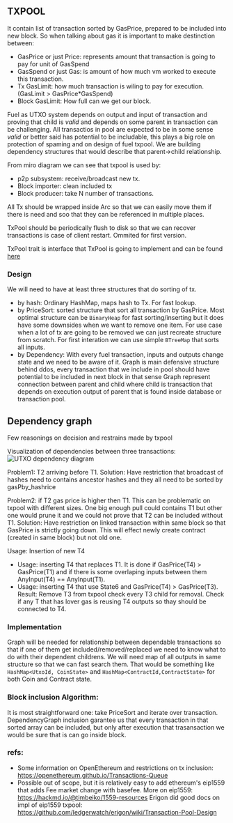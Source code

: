 
## TXPOOL

It contain list of transaction sorted by GasPrice, prepared to be included into new block. So when talking about gas it is important to make destinction between:
* GasPrice or just Price: represents amount that transaction is going to pay for unit of GasSpend
* GasSpend or just Gas: is amount of how much vm worked to execute this transaction. 
* Tx GasLimit: how much transaction is wiling to pay for execution. (GasLimit > GasPrice*GasSpend)
* Block GasLimit: How full can we get our block.  

Fuel as UTXO system depends on output and input of transaction and proving that child is *valid* and depends on some parent in transaction can be challenging. All transactios in pool are expected to be in some sense *valid* or better said has potential to be includable, this plays a big role on protection of spaming and on design of fuel txpool. We are building dependency structures that would describe that parent->child relationship.

From miro diagram we can see that txpool is used by:
* p2p subsystem: receive/broadcast new tx.
* Block importer: clean included tx
* Block producer: take N number of transactions.

All Tx should be wrapped inside Arc so that we can easily move them if there is need and soo that they can be referenced in multiple places.

TxPool should be periodically flush to disk so that we can recover transactions is case of client restart. Ommited for first version.

TxPool trait is interface that TxPool is going to implement and can be found [here](src/interface.rs)

### Design

We will need to have at least three structures that do sorting of tx.
* by hash: Ordinary HashMap, maps hash to Tx. For fast lookup.
* by PriceSort: sorted structure that sort all transaction by GasPrice. Most optimal structure can be `BinaryHeap` for fast sorting/inserting but it does have some downsides when we want to remove one item. For use case when a lot of tx are going to be removed we can just recreate structure from scratch. For first interation we can use simple `BTreeMap` that sorts all inputs.
* by Dependency: With every fuel transaction, inputs and outputs change state and we need to be aware of it. Graph is main defensive structure behind ddos, every transaction that we include in pool should have potential to be included in next block in that sense Graph represent connection between parent and child where child is transaction that depends on execution output of parent that is found inside database or transaction pool.

## Dependency graph

Few reasonings on decision and restrains made by txpool

Visualization of dependencies between three transactions:
![UTXO dependency diagram](../../docs/diagrams/fuel_v2_client_design_UTXO_dependency.jpg)

Problem1: T2 arriving before T1.
Solution: Have restriction that broadcast of hashes need to contains ancestor hashes and they all need to be sorted by gasPby_hashrice

Problem2: if T2 gas price is higher then T1. This can be problematic on txpool with different sizes. One big enough pull could contains T1 but other one would prune it and we could not prove that T2 can be included without T1.
Solution: Have restriction on linked transaction within same block so that GasPrice is strictly going down. This will effect newly create contract (created in same block) but not old one.

Usage: Insertion of new T4

* Usage: inserting T4 that replaces T1. It is done if GasPrice(T4) > GasPrice(T1) and if there is some overlaping inputs between them AnyInput(T4) == AnyInput(T1).
* Usage: inserting T4 that use State6 and GasPrice(T4) > GasPrice(T3).
    Result: Remove T3 from txpool check every T3 child for removal. Check if any T that has lover gas is reusing T4 outputs so thay should be connected to T4.
    
### Implementation

Graph will be needed for relationship between dependable transactions so that if one of them get included/removed/replaced we need to know what to do with their dependent childrens.
We will need map of all outputs in same structure so that we can fast search them. That would be something like `HashMap<UtxoId, CoinState>` and `HashMap<ContractId,ContractState>` for both Coin and Contract state.

### Block inclusion Algorithm:
It is most straightforward one: take PriceSort and iterate over transaction. DependencyGraph inclusion garantee us that every transaction in that sorted array can be included, but only after execution that trasansaction we would be sure that is can go inside block.

### refs:
* Some information on OpenEthereum and restrictions on tx inclusion: https://openethereum.github.io/Transactions-Queue
* Possible out of scope, but it is relatively easy to add ethereum's eip1559 that adds Fee market change with basefee. More on eip1559: https://hackmd.io/@timbeiko/1559-resources
Erigon did good docs on impl of eip1559 txpool: https://github.com/ledgerwatch/erigon/wiki/Transaction-Pool-Design